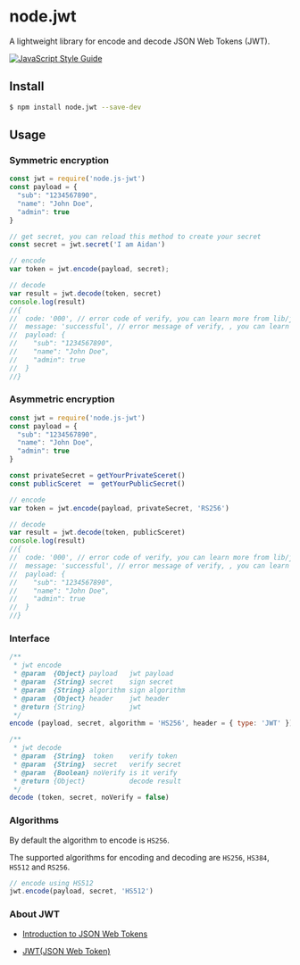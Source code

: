 # node.jwt

A lightweight library for encode and decode JSON Web Tokens (JWT).

[![JavaScript Style Guide](https://cdn.rawgit.com/feross/standard/master/badge.svg)](https://github.com/feross/standard)

## Install

```bash
$ npm install node.jwt --save-dev
```

## Usage

### Symmetric encryption

```javascript
const jwt = require('node.js-jwt')
const payload = {
  "sub": "1234567890",
  "name": "John Doe",
  "admin": true
}

// get secret, you can reload this method to create your secret
const secret = jwt.secret('I am Aidan')

// encode
var token = jwt.encode(payload, secret);

// decode
var result = jwt.decode(token, secret)
console.log(result)
//{
//	code: '000', // error code of verify, you can learn more from lib/jwt.js
//	message: 'successful', // error message of verify, , you can learn more from lib/jwt.js
//	payload: {
//	  "sub": "1234567890",
//	  "name": "John Doe",
//	  "admin": true
//	}
//}
```

### Asymmetric encryption

```javascript
const jwt = require('node.js-jwt')
const payload = {
  "sub": "1234567890",
  "name": "John Doe",
  "admin": true
}

const privateSecret = getYourPrivateSceret()
const publicSceret　＝　getYourPublicSecret()

// encode
var token = jwt.encode(payload, privateSecret, 'RS256')

// decode
var result = jwt.decode(token, publicSceret)
console.log(result)
//{
//	code: '000', // error code of verify, you can learn more from lib/jwt.js
//	message: 'successful', // error message of verify, , you can learn more from lib/jwt.js
//	payload: {
//	  "sub": "1234567890",
//	  "name": "John Doe",
//	  "admin": true
//	}
//}
```

### Interface

```javascript
/**
 * jwt encode
 * @param  {Object} payload   jwt payload
 * @param  {String} secret    sign secret
 * @param  {String} algorithm sign algorithm
 * @param  {Object} header    jwt header
 * @return {String}           jwt
 */
encode (payload, secret, algorithm = 'HS256', header = { type: 'JWT' })

/**
 * jwt decode
 * @param  {String}  token    verify token
 * @param  {String}  secret   verify secret
 * @param  {Boolean} noVerify is it verify
 * @return {Object}           decode result
 */
decode (token, secret, noVerify = false)
```

### Algorithms

By default the algorithm to encode is `HS256`.

The supported algorithms for encoding and decoding are `HS256`, `HS384`, `HS512` and `RS256`.

```javascript
// encode using HS512
jwt.encode(payload, secret, 'HS512')
```
### About JWT

- [Introduction to JSON Web Tokens](https://jwt.io/introduction/)

- [JWT(JSON Web Token)](http://self-issued.info/docs/draft-jones-json-web-token.html) 
